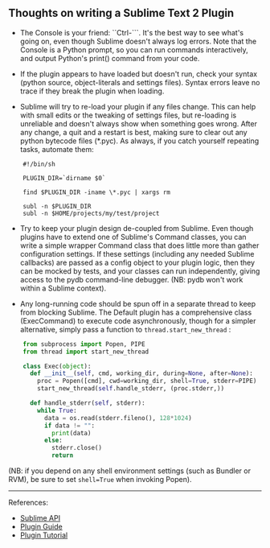 

## Thoughts on writing a Sublime Text 2 Plugin

* The Console is your friend: ``Ctrl-```. It's the best way to see what's going on, even though Sublime doesn't always log errors. Note that the Console is a Python prompt, so you can run commands interactively, and output Python's print() command from your code.

* If the plugin appears to have loaded but doesn't run, check your syntax (python source, object-literals and settings files). Syntax errors leave no trace if they break the plugin when loading.

* Sublime will try to re-load your plugin if any files change. This can help with small edits or the tweaking of settings files, but re-loading is unreliable and doesn't always show when something goes wrong. After any change, a quit and a restart is best, making sure to clear out any python bytecode files (*.pyc). 
As always, if you catch yourself repeating tasks, automate them:

```shell
    #!/bin/sh

    PLUGIN_DIR=`dirname $0`

    find $PLUGIN_DIR -iname \*.pyc | xargs rm

    subl -n $PLUGIN_DIR
    subl -n $HOME/projects/my/test/project
```

* Try to keep your plugin design de-coupled from Sublime. Even though plugins have to extend one of Sublime's Command classes, you can write a simple wrapper Command class that does little more than gather configuration settings. If these settings (including any needed Sublime callbacks) are passed as a config object to your plugin logic, then they can be mocked by tests, and your classes can run independently, giving access to the pydb command-line debugger. (NB: pydb won't work within a Sublime context).

* Any long-running code should be spun off in a separate thread to keep from blocking Sublime. The Default plugin has a comprehensive class (ExecCommand) to execute code asynchronously, though for a simpler alternative, simply pass a function to `thread.start_new_thread` :

```python
    from subprocess import Popen, PIPE
    from thread import start_new_thread

    class Exec(object):
      def __init__(self, cmd, working_dir, during=None, after=None):
        proc = Popen([cmd], cwd=working_dir, shell=True, stderr=PIPE)
        start_new_thread(self.handle_stderr, (proc.stderr,))

      def handle_stderr(self, stderr):
        while True:
          data = os.read(stderr.fileno(), 128*1024)
          if data != "":
            print(data)
          else:
            stderr.close()
            return
```

(NB: if you depend on any shell environment settings (such as Bundler or RVM), be sure to set `shell=True` when invoking Popen).

---

References:
* [Sublime API](http://www.sublimetext.com/docs/2/api_reference.html)
* [Plugin Guide](http://docs.sublimetext.info/en/latest/reference/plugins.html)
* [Plugin Tutorial](http://net.tutsplus.com/tutorials/python-tutorials/how-to-create-a-sublime-text-2-plugin/)

